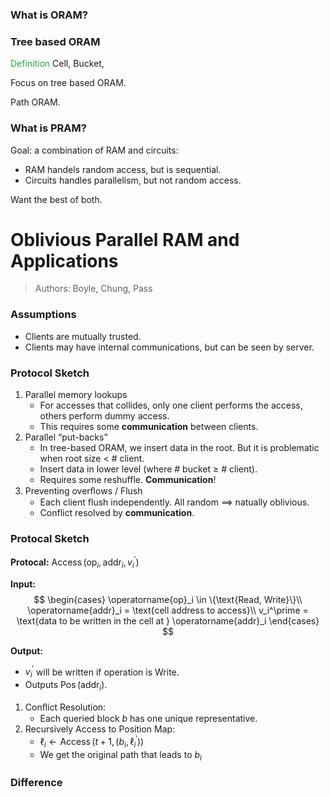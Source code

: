 ### What is ORAM?



### Tree based ORAM

<span style="color:#28a745">Definition</span> Cell, Bucket, 

Focus on tree based ORAM. 

Path ORAM.



### What is PRAM?

Goal: a combination of RAM and circuits:

- RAM handels random access, but is sequential. 
- Circuits handles parallelism, but not random access.

Want the best of both. 

# Oblivious Parallel RAM and Applications

> Authors: Boyle, Chung, Pass

### Assumptions

- Clients are mutually trusted. 
- Clients may have internal communications, but can be seen by server.

### Protocol Sketch

1. Parallel memory lookups
   - For accesses that collides, only one client performs the access, others perform dummy access.
   - This requires some **communication** between clients.
2. Parallel “put-backs”
   - In tree-based ORAM, we insert data in the root. But it is problematic when root size $<$ # client. 
   - Insert data in lower level (where # bucket $\geq$​ # client).
   - Requires some reshuffle. **Communication**!
3. Preventing overﬂows / Flush
   - Each client flush independently. All random $\implies$ natually oblivious.
   - Conflict resolved by **communication**. 

### Protocal Sketch

**Protocal:** $\operatorname{Access}\left(\mathrm{op}_i, \operatorname{addr}_i, v_i^{\prime}\right)$​

**Input:**
$$
\begin{cases}
\operatorname{op}_i \in  \{\text{Read, Write}\}\\
\operatorname{addr}_i = \text{cell address to access}\\
v_i^\prime = \text{data to be written in the cell at } \operatorname{addr}_i
\end{cases}
$$

**Output:**

- $v_i^\prime$ will be written if operation is Write.
- Outputs $\operatorname{Pos}(\operatorname{addr}_i)$.




1. Conﬂict Resolution: 
   - Each queried block $b$ has one unique representative.
2. Recursively Access to Position Map:
   - $\ell_i \leftarrow \operatorname{Access}\left(t+1,\left(b_i, \ell_i^{\prime}\right)\right)$
   - We get the original path that leads to $b_i$



### Difference



